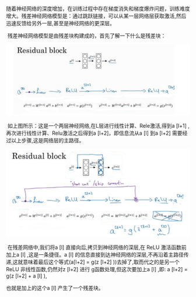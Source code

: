 ​        随着神经网络的深度增加，在训练过程中存在梯度消失和梯度爆炸问题，训练难度增大。残差神经网络模型是：通过跳跃链接，可以从某一层网络层获取激活,然后迅速反馈给另外一层,甚至是神经网络的更深层。

​        残差神经网络模型是由残差块构建成的，首先了解一下什么是残差块：

![1548657440243](assets/1548657440243.png)

​        如上图所示：这是一个两层神经网络,在L层进行线性计算、Rele激活,得到a [l+1] ,再次进行线性计算、Relu激活之后得到a [l+2]，即信息流从a [l] 到a [l+2] 需要经过以上步骤,这是网络层的主路径。 

![1548664177321](assets/1548664177321.png)

​       在残差网络中,我们将a [l] 直接向后,拷贝到神经网络的深层,在 ReLU 激活函数前加上a [l] ,这是一条捷径。a [l] 的信息直接到达神经网络的深层,不再沿着主路径传递,这就意味着最后这个等式(a[l+2] = g(z [l+2] ))去掉了,取而代之的是另一个 ReLU 非线性函数,仍然对z [l+2] 进行 g函数处理,但这次要加上a [l] ,即: a [l+2] = g(z [l+2] + a [l] ),

也就是加上的这个a [l] 产生了一个残差块。



